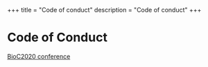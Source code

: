 +++
title = "Code of conduct"
description = "Code of conduct"
+++

<div class="row">

# Code of Conduct

[BioC2020 conference](https://bioc2020.bioconductor.org/code_of_conduct)

<!-- [e-Rum2020 conference](https://2020.erum.io/about/code-of-conduct/) -->

</div>